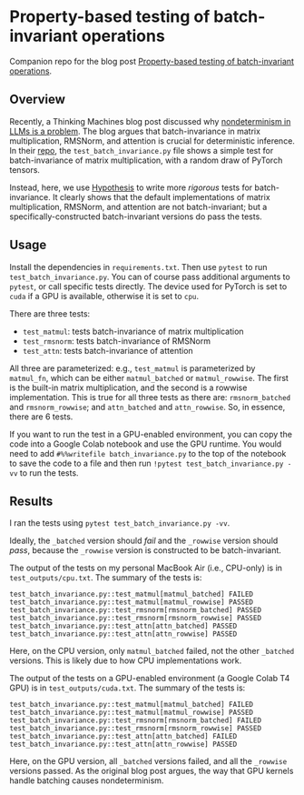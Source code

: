 # Property-based testing of batch-invariant operations

Companion repo for the blog post [Property-based testing of batch-invariant operations](https://mmaaz.ca/writings/batch-invariance.html).

## Overview

Recently, a Thinking Machines blog post discussed why [nondeterminism in LLMs is a problem](https://thinkingmachines.ai/blog/defeating-nondeterminism-in-llm-inference/). The blog argues that batch-invariance in matrix multiplication, RMSNorm, and attention is crucial for deterministic inference. In their [repo](https://github.com/thinking-machines-lab/batch_invariant_ops), the `test_batch_invariance.py` file shows a simple test for batch-invariance of matrix multiplication, with a random draw of PyTorch tensors.

Instead, here, we use [Hypothesis](https://hypothesis.readthedocs.io/en/latest/) to write more *rigorous* tests for batch-invariance. It clearly shows that the default implementations of matrix multiplication, RMSNorm, and attention are not batch-invariant; but a specifically-constructed batch-invariant versions do pass the tests.

## Usage

Install the dependencies in `requirements.txt`. Then use `pytest` to run `test_batch_invariance.py`. You can of course pass additional arguments to `pytest`, or call specific tests directly. The device used for PyTorch is set to `cuda` if a GPU is available, otherwise it is set to `cpu`.

There are three tests:
- `test_matmul`: tests batch-invariance of matrix multiplication
- `test_rmsnorm`: tests batch-invariance of RMSNorm
- `test_attn`: tests batch-invariance of attention

All three are parameterized: e.g., `test_matmul` is parameterized by `matmul_fn`, which can be either `matmul_batched` or `matmul_rowwise`. The first is the built-in matrix multiplication, and the second is a rowwise implementation. This is true for all three tests as there are: `rmsnorm_batched` and `rmsnorm_rowwise`; and `attn_batched` and `attn_rowwise`. So, in essence, there are 6 tests.

If you want to run the test in a GPU-enabled environment, you can copy the code into a Google Colab notebook and use the GPU runtime. You would need to add `#%%writefile batch_invariance.py` to the top of the notebook to save the code to a file and then run `!pytest test_batch_invariance.py -vv` to run the tests.

## Results

I ran the tests using `pytest test_batch_invariance.py -vv`.

Ideally, the `_batched` version should *fail* and the `_rowwise` version should *pass*, because the `_rowwise` version is constructed to be batch-invariant.

The output of the tests on my personal MacBook Air (i.e., CPU-only) is in `test_outputs/cpu.txt`. The summary of the tests is:
```
test_batch_invariance.py::test_matmul[matmul_batched] FAILED
test_batch_invariance.py::test_matmul[matmul_rowwise] PASSED
test_batch_invariance.py::test_rmsnorm[rmsnorm_batched] PASSED
test_batch_invariance.py::test_rmsnorm[rmsnorm_rowwise] PASSED
test_batch_invariance.py::test_attn[attn_batched] PASSED
test_batch_invariance.py::test_attn[attn_rowwise] PASSED
```
Here, on the CPU version, only `matmul_batched` failed, not the other `_batched` versions. This is likely due to how CPU implementations work.

The output of the tests on a GPU-enabled environment (a Google Colab T4 GPU) is in `test_outputs/cuda.txt`. The summary of the tests is:
```
test_batch_invariance.py::test_matmul[matmul_batched] FAILED
test_batch_invariance.py::test_matmul[matmul_rowwise] PASSED
test_batch_invariance.py::test_rmsnorm[rmsnorm_batched] FAILED
test_batch_invariance.py::test_rmsnorm[rmsnorm_rowwise] PASSED
test_batch_invariance.py::test_attn[attn_batched] FAILED
test_batch_invariance.py::test_attn[attn_rowwise] PASSED
```
Here, on the GPU version, all `_batched` versions failed, and all the `_rowwise` versions passed. As the original blog post argues, the way that GPU kernels handle batching causes nondeterminism.

